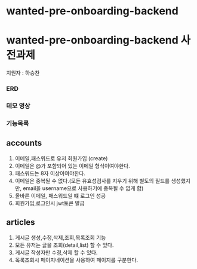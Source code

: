 # wanted-pre-onboarding-backend

# wanted-pre-onboarding-backend 사전과제

지원자 : 하승찬


### ERD




### 데모 영상



### 기능목록


## accounts
1. 이메일,패스워드로 유저 회원가입 (create)
2. 이메일은 @가 포함되어 있는 이메일 형식이여야한다.
3. 패스워드는 8자 이상이여야한다.
4. 이메일은 중복될 수 없다.(모든 유효성검사를 지우기 위해 별도의 필드를 생성했지만, email을 username으로 사용하기에 중복될 수 없게 함)
5. 올바른 이메일, 패스워드일 떄 로그인 성공
6. 회원가입,로그인시 jwt토큰 발급

## articles
1. 게시글 생성,수정,삭제,조회,목록조회 기능
2. 모든 유저는 글을 조회(detail,list) 할 수 있다.
3. 게시글 작성자만 수정,삭제 할 수 있다.
4. 목록조회시 페이지네이션을 사용하여 페이지를 구분한다.
